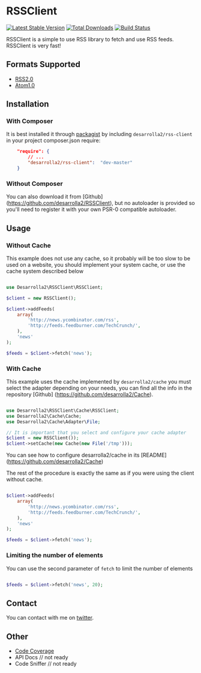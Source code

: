 # RSSClient

[![Latest Stable Version](https://poser.pugx.org/desarrolla2/rss-client/v/stable.png)](https://packagist.org/packages/desarrolla2/rss-client) [![Total Downloads](https://poser.pugx.org/desarrolla2/rss-client/downloads.png)](https://packagist.org/packages/desarrolla2/rss-client) [![Build Status](https://secure.travis-ci.org/desarrolla2/RSSClient.png)](http://travis-ci.org/desarrolla2/RSSClient)

RSSClient is a simple to use RSS library to fetch and use RSS feeds. RSSClient is very fast!

## Formats Supported

* [RSS2.0](http://cyber.law.harvard.edu/rss/rss.html)
* [Atom1.0](http://tools.ietf.org/html/rfc4287)

## Installation

### With Composer

It is best installed it through [packagist](http://packagist.org/packages/desarrolla2/rss-client) 
by including `desarrolla2/rss-client` in your project composer.json require:

``` json
    "require": {
        // ...
        "desarrolla2/rss-client":  "dev-master"
    }
```

### Without Composer

You can also download it from [Github] (https://github.com/desarrolla2/RSSClient), 
but no autoloader is provided so you'll need to register it with your own PSR-0 
compatible autoloader.

## Usage

### Without Cache

This example does not use any cache, so it probably will be too slow to be used on 
a website, you should implement your system cache, or use the cache system described below

``` php

use Desarrolla2\RSSClient\RSSClient;

$client = new RSSClient();

$client->addFeeds(
    array(
        'http://news.ycombinator.com/rss',
        'http://feeds.feedburner.com/TechCrunch/',
    ),
    'news'
);

$feeds = $client->fetch('news');

```

### With Cache

This example uses the cache implemented by `desarrolla2/cache` you must
select the adapter depending on your needs, you can find all the info in the 
repository [Github] (https://github.com/desarrolla2/Cache).

``` php

use Desarrolla2\RSSClient\Cache\RSSClient;
use Desarrolla2\Cache\Cache;
use Desarrolla2\Cache\Adapter\File;

// It is important that you select and configure your cache adapter
$client = new RSSClient());
$client->setCache(new Cache(new File('/tmp')));

```

You can see how to configure desarrolla2/cache in its [README] (https://github.com/desarrolla2/Cache)

The rest of the procedure is exactly the same as if you were using the client without cache.

``` php

$client->addFeeds(
    array(
        'http://news.ycombinator.com/rss',
        'http://feeds.feedburner.com/TechCrunch/',
    ),
    'news'
);

$feeds = $client->fetch('news');

```

### Limiting the number of elements

You can use the second parameter of `fetch` to limit the number of elements

``` php

$feeds = $client->fetch('news', 20);

```

## Contact

You can contact with me on [twitter](https://twitter.com/desarrolla2).

## Other

* [Code Coverage](http://rssclient.desarrolla2.com/coverage/index.html)
* API Docs // not ready
* Code Sniffer // not ready

